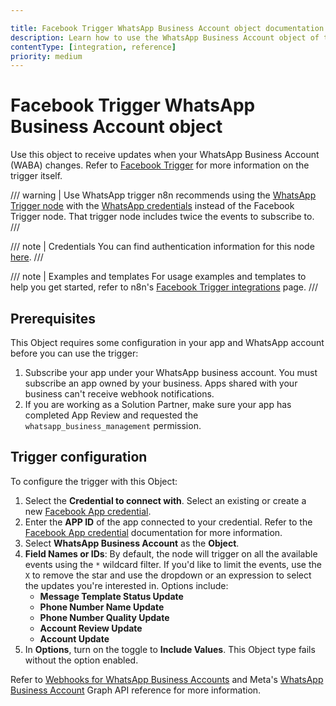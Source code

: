 ```yaml
---

title: Facebook Trigger WhatsApp Business Account object documentation
description: Learn how to use the WhatsApp Business Account object of the Facebook Trigger node in n8n. Follow technical documentation to integrate the Facebook Trigger node's WhatsApp Business Account object into your workflows.
contentType: [integration, reference]
priority: medium
---
```


# Facebook Trigger WhatsApp Business Account object

Use this object to receive updates when your WhatsApp Business Account (WABA) changes. Refer to [Facebook Trigger](/integrations/builtin/trigger-nodes/n8n-nodes-base.facebooktrigger/index.md) for more information on the trigger itself.

/// warning | Use WhatsApp trigger
n8n recommends using the [WhatsApp Trigger node](/integrations/builtin/trigger-nodes/n8n-nodes-base.whatsapptrigger.md) with the [WhatsApp credentials](/integrations/builtin/credentials/whatsapp.md) instead of the Facebook Trigger node. That trigger node includes twice the events to subscribe to.
///

/// note | Credentials
You can find authentication information for this node [here](/integrations/builtin/credentials/facebookapp.md).
///

///  note  | Examples and templates
For usage examples and templates to help you get started, refer to n8n's [Facebook Trigger integrations](https://n8n.io/integrations/facebook-trigger/) page.
///

## Prerequisites

This Object requires some configuration in your app and WhatsApp account before you can use the trigger:

1. Subscribe your app under your WhatsApp business account. You must subscribe an app owned by your business. Apps shared with your business can't receive webhook notifications.
1. If you are working as a Solution Partner, make sure your app has completed App Review and requested the `whatsapp_business_management` permission.

## Trigger configuration

To configure the trigger with this Object:

1. Select the **Credential to connect with**. Select an existing or create a new [Facebook App credential](/integrations/builtin/credentials/facebookapp.md).
1. Enter the **APP ID** of the app connected to your credential. Refer to the [Facebook App credential](/integrations/builtin/credentials/facebookapp.md) documentation for more information.
1. Select **WhatsApp Business Account** as the **Object**.
1. **Field Names or IDs**: By default, the node will trigger on all the available events using the `*` wildcard filter. If you'd like to limit the events, use the `X` to remove the star and use the dropdown or an expression to select the updates you're interested in. Options include:
    * **Message Template Status Update**
    * **Phone Number Name Update**
    * **Phone Number Quality Update**
    * **Account Review Update**
    * **Account Update**
1. In **Options**, turn on the toggle to **Include Values**. This Object type fails without the option enabled.

Refer to [Webhooks for WhatsApp Business Accounts](https://developers.facebook.com/docs/graph-api/webhooks/getting-started/webhooks-for-whatsapp) and Meta's [WhatsApp Business Account](https://developers.facebook.com/docs/graph-api/webhooks/reference/whatsapp-business-account/) Graph API reference for more information.
